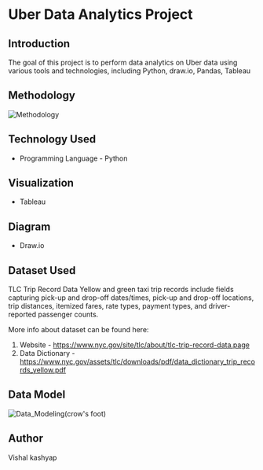 
# Uber Data Analytics Project

## Introduction

The goal of this project is to perform data analytics on Uber data using various tools and technologies, including  Python, draw.io, Pandas, Tableau

## Methodology 
![Methodology ](https://github.com/Vishal2546/Tableau_dashboard_Projects/assets/110054448/5694bd97-3005-4a68-93e9-a25bcef49166)

## Technology Used
- Programming Language - Python

## Visualization <br>
- Tableau

## Diagram <br>
- Draw.io

## Dataset Used
TLC Trip Record Data
Yellow and green taxi trip records include fields capturing pick-up and drop-off dates/times, pick-up and drop-off locations, trip distances, itemized fares, rate types, payment types, and driver-reported passenger counts. 

More info about dataset can be found here:
1. Website - https://www.nyc.gov/site/tlc/about/tlc-trip-record-data.page
2. Data Dictionary - https://www.nyc.gov/assets/tlc/downloads/pdf/data_dictionary_trip_records_yellow.pdf

## Data Model
![Data_Modeling(crow's foot)](https://github.com/Vishal2546/Tableau_dashboard_Projects/assets/110054448/37a630ce-b0c3-45a9-b5b0-d5a1bad7dbfd)


## Author
Vishal kashyap

